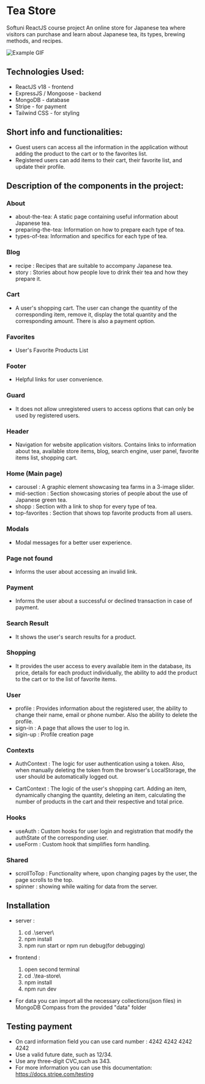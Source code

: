 # Tea Store

Softuni ReactJS course project
An online store for Japanese tea where visitors can purchase and learn about Japanese tea, its types, brewing methods, and recipes.

![Example GIF](tea-store/src/assets/home-page.gif)

## Technologies Used:

- ReactJS v18 - frontend
- ExpressJS / Mongoose - backend
- MongoDB - database
- Stripe - for payment
- Tailwind CSS - for styling

## Short info and functionalities:

- Guest users can access all the information in the application without adding the product to the cart or to the favorites list.
- Registered users can add items to their cart, their favorite list, and update their profile.

## Description of the components in the project:

### About

- about-the-tea: A static page containing useful information about Japanese tea.
- preparing-the-tea: Information on how to prepare each type of tea.
- types-of-tea: Information and specifics for each type of tea.

### Blog

- recipe : Recipes that are suitable to accompany Japanese tea.
- story : Stories about how people love to drink their tea and how they prepare it.

### Cart

- A user's shopping cart. The user can change the quantity of the corresponding item, remove it, display the total quantity and the corresponding amount. There is also a payment option.

### Favorites

- User's Favorite Products List

### Footer

- Helpful links for user convenience.

### Guard

- It does not allow unregistered users to access options that can only be used by registered users.

### Header

- Navigation for website application visitors. Contains links to information about tea, available store items, blog, search engine, user panel, favorite items list, shopping cart.

### Home (Main page)

- carousel : A graphic element showcasing tea farms in a 3-image slider.
- mid-section : Section showcasing stories of people about the use of Japanese green tea.
- shopp : Section with a link to shop for every type of tea.
- top-favorites : Section that shows top favorite products from all users.

### Modals

- Modal messages for a better user experience.

### Page not found

- Informs the user about accessing an invalid link.

### Payment

- Informs the user about a successful or declined transaction in case of payment.

### Search Result

- It shows the user's search results for a product.

### Shopping

- It provides the user access to every available item in the database, its price, details for each product individually, the ability to add the product to the cart or to the list of favorite items.

### User

- profile : Provides information about the registered user, the ability to change their name, email or phone number. Also the ability to delete the profile.
- sign-in : A page that allows the user to log in.
- sigin-up : Profile creation page

### Contexts

- AuthContext : The logic for user authentication using a token. Also, when manually deleting the token from the browser's LocalStorage, the user should be automatically logged out.

- CartContext : The logic of the user's shopping cart. Adding an item, dynamically changing the quantity, deleting an item, calculating the number of products in the cart and their respective and total price.

### Hooks

- useAuth : Custom hooks for user login and registration that modify the authState of the corresponding user.
- useForm : Custom hook that simplifies form handling.

### Shared

- scrollToTop : Functionality where, upon changing pages by the user, the page scrolls to the top.
- spinner : showing while waiting for data from the server.

## Installation

- server :

  1. cd .\server\
  2. npm install
  3. npm run start or npm run debug(for debugging)

- frontend :

  1. open second terminal
  2. cd .\tea-store\
  3. npm install
  4. npm run dev

- For data you can import all the necessary collections(json files) in MongoDB Compass from the provided "data" folder

## Testing payment

- On card information field you can use card number : 4242 4242 4242 4242
- Use a valid future date, such as 12/34.
- Use any three-digit CVC,such as 343.
- For more information you can use this documentation: https://docs.stripe.com/testing
